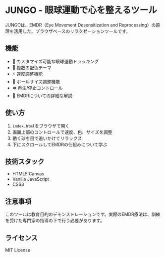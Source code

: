 # JUNGO - 眼球運動で心を整えるツール

JUNGOは、EMDR（Eye Movement Desensitization and Reprocessing）の原理を活用した、ブラウザベースのリラクゼーションツールです。

## 機能

- 🎯 カスタマイズ可能な眼球運動トラッキング
- 🎨 複数の配色テーマ
- ⚡ 速度調整機能
- 📏 ボールサイズ調整機能
- ⏯️ 再生/停止コントロール
- 📖 EMDRについての詳細な解説

## 使い方

1. `index.html`をブラウザで開く
2. 画面上部のコントロールで速度、色、サイズを調整
3. 動く球を目で追いかけてリラックス
4. 下にスクロールしてEMDRの仕組みについて学ぶ

## 技術スタック

- HTML5 Canvas
- Vanilla JavaScript
- CSS3

## 注意事項

このツールは教育目的のデモンストレーションです。実際のEMDR療法は、訓練を受けた専門家の指導の下で行う必要があります。

## ライセンス

MIT License